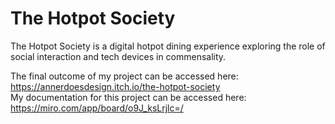 # The Hotpot Society
 
The Hotpot Society is a digital hotpot dining experience exploring the role of social interaction and tech devices in commensality.

The final outcome of my project can be accessed here: https://annerdoesdesign.itch.io/the-hotpot-society  
My documentation for this project can be accessed here: https://miro.com/app/board/o9J_ksLrjlc=/

